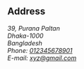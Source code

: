 <!DOCTYPE html>
<html>
<body>

<h2>Address</h2>

<address>
    39, Purana Paltan <br>
    Dhaka-1000 <br>
    Bangladesh <br>
    Phone: <a href="tel:012345678901">012345678901</a> <br>
    E-mail: <a href="mailto:xyz@gmail.com">xyz@gmail.com</a>
</address>

</body>
</html>
